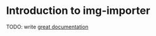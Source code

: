 # Introduction to img-importer

TODO: write [great documentation](http://jacobian.org/writing/great-documentation/what-to-write/)
